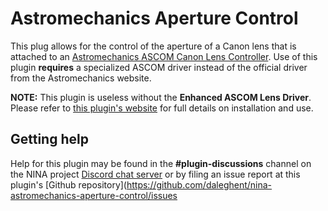 # Astromechanics Aperture Control

This plug allows for the control of the aperture of a Canon lens that is attached to an [Astromechanics ASCOM Canon Lens Controller](https://astromechanics.org/ascom.html). Use of this plugin **requires** a specialized ASCOM driver instead of the official driver from the Astromechanics website. 

**NOTE:** This plugin is useless without the **Enhanced ASCOM Lens Driver**. Please refer to [this plugin's website](https://daleghent.com/astromechanics-aperture-control) for full details on installation and use.

## Getting help

Help for this plugin may be found in the **#plugin-discussions** channel on the NINA project [Discord chat server](https://discord.gg/nighttime-imaging) or by filing an issue report at this plugin's [Github repository](https://github.com/daleghent/nina-astromechanics-aperture-control/issues
